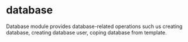 # database

Database module provides database-related operations such us creating database, creating database user, coping database from template.
